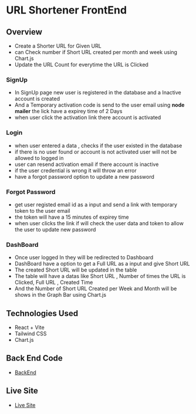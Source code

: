 # URL Shortener FrontEnd

## Overview

- Create a Shorter URL for Given URL
- can Check number if Short URL created per month and week using Chart.js
- Update the URL Count for everytime the URL is Clicked

### SignUp

- In SignUp page new user is registered in the database and a Inactive account is created
- And a Temporary activation code is send to the user email using **node mailer** the lick have a expirey time of 2 Days
- when user click the activation link there account is activated

### Login

- when user entered a data , checks if the user existed in the database
- if there is no user found or account is not activated user will not be allowed to logged in
- user can resend activation email if there account is inactive
- if the user credential is wrong it will throw an error
- have a forgot password option to update a new password

### Forgot Password

- get user registed email id as a input and send a link with temporary token to the user email
- the token will have a 15 minutes of expirey time
- when user clicks the link if will check the user data and token to allow the user to update new password

### DashBoard

- Once user logged In they will be redirected to Dashboard
- DashBoard have a option to get a Full URL as a input and give Short URL
- The created Short URL will be updated in the table
- The table will have a datas like Short URL , Number of times the URL is Clicked, Full URL , Created Time
- And the Number of Short URL Created per Week and Month will be shows in the Graph Bar using Chart.js

## Technologies Used

- React + Vite
- Tailwind CSS
- Chart.js

## Back End Code

- [BackEnd](https://github.com/harish-govindasamy/urlshortener-backend)

## Live Site

- [Live Site]()
